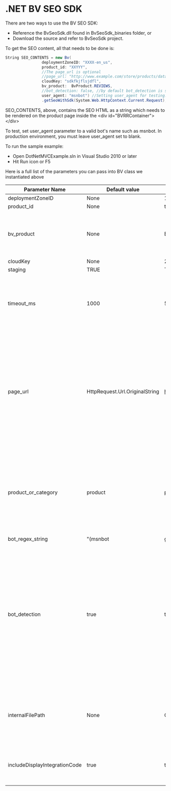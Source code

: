 .NET BV SEO SDK
================

There are two ways to use the BV SEO SDK: 
 - Reference the BvSeoSdk.dll found in BvSeoSdk_binaries folder, or 
 - Download the source and refer to BvSeoSdk project. 

To get the SEO content, all that needs to be done is:

```c#
String SEO_CONTENTS = new Bv(
                deploymentZoneID: "XXXX-en_us",
                product_id: "XXYYY", 
                //The page_url is optional
                //page_url: "http://www.example.com/store/products/data-gen-696yl2lg1kurmqxn88fqif5y2/",
                cloudKey: "sdkfkjflsjdfl", 
                bv_product:  BvProduct.REVIEWS, 
                //bot_detection: false, //by default bot_detection is set to true
                user_agent: "msnbot") //Setting user_agent for testing. Leave this blank in production.
                .getSeoWithSdk(System.Web.HttpContext.Current.Request);

```
SEO_CONTENTS, above, contains the SEO HTML as a string which needs to be rendered on the product page inside the \<div id="BVRRContainer">\</div> 

To test, set user_agent parameter to a valid bot's name such as msnbot. In production environment, you must leave user_agent set to blank.

To run the sample example:
- Open DotNetMVCExample.sln in Visual Studio 2010 or later
- Hit Run icon or F5

Here is a full list of the parameters you can pass into BV class we instantiated above


Parameter Name | Default value | Example Value(s) | Required | Notes
------------ | ------------- | ------------ | ------------ | ------------
deploymentZoneID |  None | 1234-en_us | Yes | |
product_id |  None | test1 | Yes | |
bv_product | None | BvProduct.REVIEWS | Yes | Use BvProduct enum that comes with the BvSeoSdk dll. |
cloudKey |  None | 2b1d0e3b86ffa60cb2079dea11135c1e | Yes | |
staging |  TRUE | TRUE or FALSE | No | |
timeout_ms | 1000 | 500 | No | Integer in ms. Determines how much time the request will be given before timing out. 
page_url | HttpRequest.Url.OriginalString |  http://www.example.com/pdp/test1 | No | If a current URL is not provided the current page URL will be used instead.  You will want to provide the URL if you use query parameters or # in your URLs that you don't want Google to index. |
product_or_category | product | product, category | No | Reviews will always have this value set to product.  Used only for questions that can be submitted against a category or product. |
bot_regex_string | "(msnbot|googlebot|teoma|bingbot|yandexbot|yahoo)" | No | any regex valid expression | Regular expression used to determine whether or not the current request is a bot (checking against user agent header) |
bot_detection | true | true, false | No | Flag used to determine if bot detection is required. If set to false, it will always return the SEO content; otherwise, it will only return SEO contents when a bot is detected in the user agent. Default value is true. |
internalFilePath | None | C:\bv_seotools | No | This is the base folder of the downloaded zip file, if you do not wish to use the cloud content. |
includeDisplayIntegrationCode | true | true, false | No | Setting this to false will not include BV.ui js call in the response.


